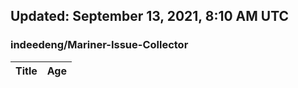 ## Updated: September 13, 2021, 8:10 AM UTC


### indeedeng/Mariner-Issue-Collector
|**Title**|**Age**|
|:----|:----|